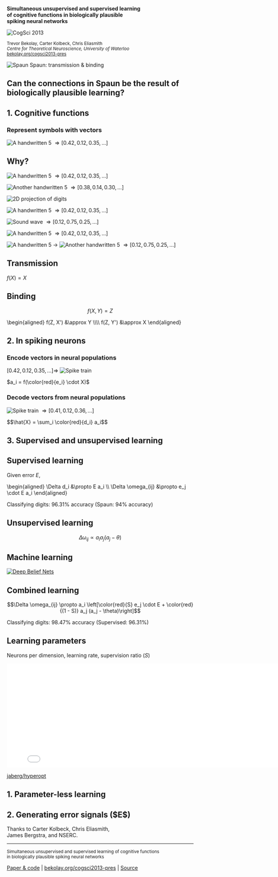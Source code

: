 <strong>Simultaneous unsupervised and supervised learning <br> of cognitive functions in biologically plausible <br> spiking neural networks</strong>

![CogSci 2013](img/cogscilogo.png)

<small>Trevor Bekolay, Carter Kolbeck, Chris Eliasmith <br>
*Centre for Theoretical Neuroscience, University of Waterloo* <br>
[bekolay.org/cogsci2013-pres](http://bekolay.org/cogsci2013-pres)</small>



![Spaun](img/spaun.gif)
Spaun: transmission & binding



## Can the connections in Spaun be the result of biologically plausible learning?



## 1. Cognitive functions



### Represent symbols with vectors

![A handwritten 5](img/hand5-1.png) $\Rightarrow \left[0.42, 0.12, 0.35, ...\right]$



## Why?

![A handwritten 5](img/hand5-1.png) $\Rightarrow \left[0.42, 0.12, 0.35, ...\right]$

![Another handwritten 5](img/hand5-2.png) $\Rightarrow \left[0.38, 0.14, 0.30, ...\right]$



![2D projection of digits](img/alldigits.png)



![A handwritten 5](img/hand5-1.png) $\Rightarrow \left[0.42, 0.12, 0.35, ...\right]$

![Sound wave](img/sound.png) $\Rightarrow \left[0.12, 0.75, 0.25, ...\right]$



![A handwritten 5](img/hand5-1.png) $\Rightarrow \left[0.42, 0.12, 0.35, ...\right]$

![A handwritten 5](img/hand5-1.png) $\rightarrow$ ![Another handwritten 5](img/hand5-2.png)
$\Rightarrow \left[0.12, 0.75, 0.25, ...\right]$



## Transmission

$f(X) = X$



## Binding

$$f(X, Y) = Z$$

<div class="fragment">
\begin{aligned}
  f(Z, X') &\approx Y \\\\
  f(Z, Y') &\approx X
\end{aligned}
</div>



## 2. In spiking neurons



### Encode vectors in neural populations

$\left[0.42, 0.12, 0.35, ...\right] \Rightarrow$ ![Spike train](img/spikes.gif)

<div class="fragment">
$a_i = f(\color{red}{e_i} \cdot X)$
</div>



### Decode vectors from neural populations

![Spike train](img/spikes.gif) $\Rightarrow \left[0.41, 0.12, 0.36, ...\right]$

<div class="fragment">
$$\hat{X} = \sum_i \color{red}{d_i} a_i$$
</div>



## 3. Supervised and unsupervised learning



## Supervised learning

Given error $E$,

\begin{aligned}
  \Delta d\_i &\propto E a\_i \\\\
  \Delta \omega\_{ij} &\propto  e\_j \cdot E a\_i
\end{aligned}



<div id="learncurve-pes"></div>

Classifying digits: 96.31% accuracy (Spaun: 94% accuracy)



## Unsupervised learning

$$\Delta \omega_{ij} \propto a_i a_j (a_j - \theta)$$
<div id="bcm_rule"></div>



<div id="stdp"></div>



<div id="freq"></div>



## Machine learning

[![Deep Belief Nets](img/ml.png)](http://www4.comp.polyu.edu.hk/~csshzhong/Bilinear_Deep_Belief_Network.html)



## Combined learning

$$\Delta \omega_{ij} \propto a_i \left[\color{red}{S} e_j \cdot E + \color{red}{(1 - S)} a_j (a_j - \theta)\right]$$



<div id="learncurve"></div>

Classifying digits: 98.47% accuracy (Supervised: 96.31%)



<div id="sparsity"></div>



## Learning parameters

Neurons per dimension, learning rate, supervision ratio ($S$)

<iframe width="800" height="280" src="//jaberg.github.io/hyperopt/" frameborder="0"></iframe>

[<span data-icon="&#xe003;"></span> jaberg/hyperopt](https://github.com/jaberg/hyperopt)



<div id="params"></div>



## 1. Parameter-less learning

<h2 class="fragment">2. Generating error signals ($E$)</h2>



Thanks to Carter Kolbeck, Chris Eliasmith, <br>
James Bergstra, and NSERC.

----

<small>Simultaneous unsupervised and supervised learning of cognitive functions <br>in biologically plausible spiking neural networks</small>

[<span data-icon="&#xe003;"></span> Paper & code](https://github.com/tbekolay/cogsci2013)
| [bekolay.org/cogsci2013-pres](http://bekolay.org/cogsci2013-pres)
| [<span data-icon="&#xe003;"></span> Source](https://github.com/tbekolay/cogsci2013-pres)
